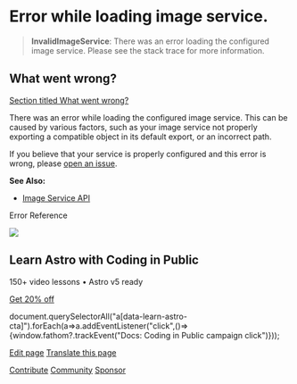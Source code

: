 Error while loading image service.
==================================

> **InvalidImageService**: There was an error loading the configured image service. Please see the stack trace for more information.

What went wrong?
----------------

[Section titled What went wrong?](#what-went-wrong)

There was an error while loading the configured image service. This can be caused by various factors, such as your image service not properly exporting a compatible object in its default export, or an incorrect path.

If you believe that your service is properly configured and this error is wrong, please [open an issue](https://astro.build/issues/).

**See Also:**

*   [Image Service API](/en/reference/image-service-reference/)

Error Reference

![](/_astro/CodingInPublic.DpaYu7Qd_5sx41.webp)

Learn Astro with **Coding in Public**
-------------------------------------

150+ video lessons • Astro v5 ready

[Get 20% off](https://learnastro.dev?code=ASTRO_PROMO)

document.querySelectorAll("a\[data-learn-astro-cta\]").forEach(a=>a.addEventListener("click",()=>{window.fathom?.trackEvent("Docs: Coding in Public campaign click")}));

[Edit page](https://github.com/withastro/astro/blob/main/packages/astro/src/core/errors/errors-data.ts) [Translate this page](https://contribute.docs.astro.build/guides/i18n/)

[Contribute](/en/contribute/) [Community](https://astro.build/chat) [Sponsor](https://opencollective.com/astrodotbuild)

